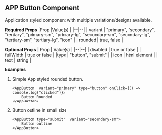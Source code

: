## APP Button Component

Application styled component with multiple variations/designs available.

**Required Props**
|Prop |Value(s) |
|--|--|
| variant | "primary", "secondary", "tertiary", "primary-sm", "primary-lg", "secondary-sm", "secondary-lg", "tertiary-sm", "tertiary-lg", "icon" |
| rounded | true, false |

**Optional Props**
| Prop | Value(s) |
|--|--|
| disabled | true or false |
| fullWidth | true or false |
|type | "button", "submit" |
| icon | html element |
| text | string |

**Examples**

1.  Simple App styled rounded button.

        <AppButton  variant="primary" type="button" onClick={() => console.log("clicked")}>
        	Button Rounded
        </AppButton>

2.  Button outline in small size

        <AppButton type="submit"  variant="secondary-sm">
        	Button outline
        </AppButton>
